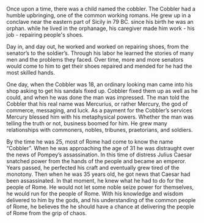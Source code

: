 Once upon a time, there was a child named the cobbler. The Cobbler had a humble upbringing, one of the common working romans. He grew up in a conclave near the eastern part of Sicily in 79 BC. since his birth he was an orphan. while he lived in the orphanage, his caregiver made him work - his job - repairing people's shoes.

Day in, and day out, he worked and worked on repairing shoes, from the senator’s to the soldier’s. Through his labor he learned the stories of many men and the problems they faced. Over time, more and more senators would come to him to get their shoes repaired and mended for he had the most skilled hands.

One day, when the Cobbler was 18, an ordinary looking man came into his shop asking to get his sandals fixed up. Cobbler fixed them up as well as he could, and when he was done the man was impressed. The man told the Cobbler that his real name was Mercurius, or rather Mercury, the god of commerce, messaging, and luck. As a payment for the Cobbler’s services Mercury blessed him with his metaphysical powers. Whether the man was telling the truth or not, business boomed for him. He grew many relationships with commoners, nobles, tribunes, praetorians, and soldiers. 

By the time he was 25, most of Rome had come to know the name “Cobbler”. When he was approaching the age of 31 he was distraught over the news of Pompey’s assassination. In this time of distress Julius Caesar snatched power from the hands of the people and became an emperor. Years passed, he perfected his craft and eventually grew tired of the monotony. Then when he was 35 years old, he got news that Caesar had been assassinated. In that moment, he knew what he had to do for the people of Rome. He would not let some noble seize power for themselves, he would run for the people of Rome. With his knowledge and wisdom delivered to him by the gods, and his understanding of the common people of Rome, he believes the he should have a chance at delivering the people of Rome from the grip of chaos.
